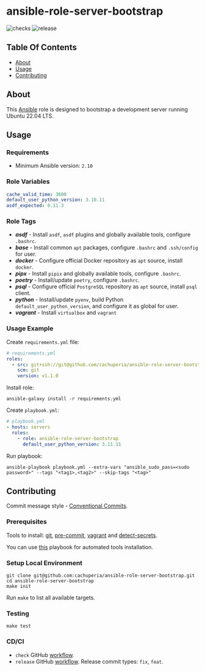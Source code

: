 # ansible-role-server-bootstrap

![checks][checks] ![release][release]

## Table Of Contents

* [About](#about)
* [Usage](#usage)
* [Contributing](#contributing)

## About

This [Ansible][ans] role is designed to bootstrap a development server running Ubuntu 22.04 LTS.

## Usage

### Requirements

- Minimum Ansible version: `2.10`

### Role Variables

```yaml
cache_valid_time: 3600
default_user_python_version: 3.10.11
asdf_expected: 0.11.3
```

### Role Tags

- **_asdf_** - Install `asdf`, `asdf` plugins and globally available tools, configure `.bashrc`.
- **_base_** - Install common `apt` packages, configure `.bashrc` and `.ssh/config` for user.
- **_docker_** - Configure official Docker repository as `apt` source, install `docker`.
- **_pipx_** - Install `pipix` and globally available tools, configure `.bashrc`.
- **_poetry_** - Install/update `poetry`, configure `.bashrc`.
- **_psql_** - Configure official `PostgreSQL` repository as `apt` source, install `psql` client.
- **_python_** - Install/update `pyenv`, build Python `default_user_python_version`, and configure it as global for user.
- **_vagrant_** - Install `virtualbox` and `vagrant`

### Usage Example

Create `requirements.yml` file:

```yaml
# requirements.yml
roles:
  - src: git+ssh://git@github.com/cachuperia/ansible-role-server-bootstrap.git
    scm: git
    version: v1.1.0
```

Install role:

```shell
ansible-galaxy install -r requirements.yml
```

Create `playbook.yml`:

```yaml
# playbook.yml
- hosts: servers
  roles:
    - role: ansible-role-server-bootstrap
      default_user_python_version: 3.11.11
```

Run playbook:

```shell
ansible-playbook playbook.yml --extra-vars "ansible_sudo_pass=<sudo password>" --tags "<tag1>,<tag2>" --skip-tags "<tag>"
```

## Contributing

Commit message style - [Conventional Commits][cc].

### Prerequisites

Tools to install: [git][g], [pre-commit][pk], [vagrant][vg] and [detect-secrets][ds].

You can use [this][a] playbook for automated tools installation.

### Setup Local Environment

```shell
git clone git@github.com:cachuperia/ansible-role-server-bootstrap.git
cd ansible-role-server-bootstrap
make init
```

Run `make` to list all available targets.

### Testing

```shell
make test
```

### CD/CI

- `check` GitHub [workflow][wch].
- `release` GitHub [workflow][wr]. Release commit types: `fix`, `feat`.


[a]: https://github.com/IaroslavR/ansible-role-server-bootstrap
[ans]: https://docs.ansible.com/ansible/latest/installation_guide/intro_installation.html#installing-ansible-on-ubuntu
[cc]: https://www.conventionalcommits.org/en/v1.0.0/
[ds]: https://github.com/Yelp/detect-secrets#installation
[g]: https://www.atlassian.com/git/tutorials/install-git
[pk]: https://pre-commit.com/#install
[vg]: https://www.vagrantup.com/

[wch]: .github/workflows/checks.yml
[wr]: .github/workflows/release.yml

[checks]: https://github.com/cachuperia/blueprint-general/actions/workflows/checks.yml/badge.svg
[release]: https://github.com/cachuperia/blueprint-general/actions/workflows/release.yml/badge.svg
